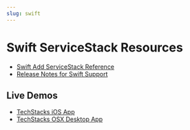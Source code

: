 ```yaml
---
slug: swift
---
```


# Swift ServiceStack Resources

 - [Swift Add ServiceStack Reference](?id=Swift-Add-ServiceStack-Reference)
 - [Release Notes for Swift Support](https://github.com/ServiceStack/ServiceStack/blob/master/docs/2015/release-notes.md#native-support-for-swift)

## Live Demos

 - [TechStacks iOS App](https://github.com/ServiceStackApps/TechStacksApp)
 - [TechStacks OSX Desktop App](https://github.com/ServiceStackApps/TechStacksDesktopApp)
